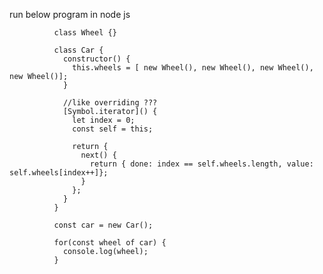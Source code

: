 run below program in node js

              class Wheel {}

              class Car {
                constructor() {
                  this.wheels = [ new Wheel(), new Wheel(), new Wheel(), new Wheel()];
                }

                //like overriding ???
                [Symbol.iterator]() {
                  let index = 0;
                  const self = this;

                  return {
                    next() { 
                      return { done: index == self.wheels.length, value: self.wheels[index++]}; 
                    }
                  };
                }
              }

              const car = new Car();

              for(const wheel of car) {
                console.log(wheel);
              }
